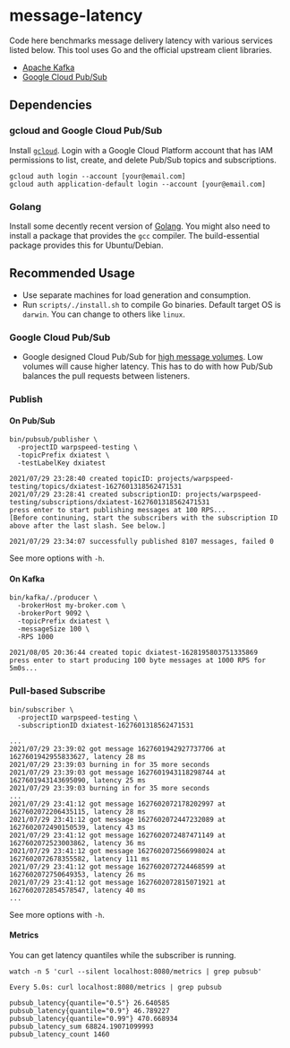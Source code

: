 # message-latency

Code here benchmarks message delivery latency with various services listed below.
This tool uses Go and the official upstream client libraries.

* [Apache Kafka][kafka]
* [Google Cloud Pub/Sub][pubsub]

## Dependencies

### gcloud and Google Cloud Pub/Sub

Install [`gcloud`][gcloud-install]. Login with a Google Cloud Platform account that has IAM permissions to list, create,
and delete Pub/Sub topics and subscriptions.

```
gcloud auth login --account [your@email.com]
gcloud auth application-default login --account [your@email.com]
```

### Golang

Install some decently recent version of [Golang][go-install]. You might also need to install a package that provides
the `gcc` compiler. The build-essential package provides this for Ubuntu/Debian.


## Recommended Usage

* Use separate machines for load generation and consumption.
* Run `scripts/./install.sh` to compile Go binaries. Default target OS is `darwin`. You can change to others like `linux`.

### Google Cloud Pub/Sub

* Google designed Cloud Pub/Sub for [high message volumes][pubsub-architecture]. Low volumes will cause higher latency.
This has to do with how Pub/Sub balances the pull requests between listeners.

### Publish

#### On Pub/Sub

```
bin/pubsub/publisher \
  -projectID warpspeed-testing \
  -topicPrefix dxiatest \
  -testLabelKey dxiatest

2021/07/29 23:28:40 created topicID: projects/warpspeed-testing/topics/dxiatest-1627601318562471531
2021/07/29 23:28:41 created subscriptionID: projects/warpspeed-testing/subscriptions/dxiatest-1627601318562471531
press enter to start publishing messages at 100 RPS...
[Before continuning, start the subscribers with the subscription ID above after the last slash. See below.]

2021/07/29 23:34:07 successfully published 8107 messages, failed 0
```

See more options with `-h`.

#### On Kafka

```
bin/kafka/./producer \
  -brokerHost my-broker.com \
  -brokerPort 9092 \
  -topicPrefix dxiatest \
  -messageSize 100 \
  -RPS 1000

2021/08/05 20:36:44 created topic dxiatest-1628195803751335869
press enter to start producing 100 byte messages at 1000 RPS for 5m0s...

```

### Pull-based Subscribe

```
bin/subscriber \
  -projectID warpspeed-testing \
  -subscriptionID dxiatest-1627601318562471531

...
2021/07/29 23:39:02 got message 1627601942927737706 at 1627601942955833627, latency 28 ms
2021/07/29 23:39:03 burning in for 35 more seconds
2021/07/29 23:39:03 got message 1627601943118298744 at 1627601943143695090, latency 25 ms
2021/07/29 23:39:03 burning in for 35 more seconds
...
2021/07/29 23:41:12 got message 1627602072178202997 at 1627602072206435115, latency 28 ms
2021/07/29 23:41:12 got message 1627602072447232089 at 1627602072490150539, latency 43 ms
2021/07/29 23:41:12 got message 1627602072487471149 at 1627602072523003862, latency 36 ms
2021/07/29 23:41:12 got message 1627602072566998024 at 1627602072678355582, latency 111 ms
2021/07/29 23:41:12 got message 1627602072724468599 at 1627602072750649353, latency 26 ms
2021/07/29 23:41:12 got message 1627602072815071921 at 1627602072854578547, latency 40 ms
...
```

See more options with `-h`.

#### Metrics

You can get latency quantiles while the subscriber is running.

```
watch -n 5 'curl --silent localhost:8080/metrics | grep pubsub'

Every 5.0s: curl localhost:8080/metrics | grep pubsub

pubsub_latency{quantile="0.5"} 26.640585
pubsub_latency{quantile="0.9"} 46.789227
pubsub_latency{quantile="0.99"} 470.668934
pubsub_latency_sum 68824.19071099993
pubsub_latency_count 1460
```

[kafka]: https://kafka.apache.org/
[pubsub]: https://cloud.google.com/pubsub/
[pubsub-architecture]: https://cloud.google.com/pubsub/architecture#basic_architecture
[gcloud-install]: https://cloud.google.com/sdk/docs/install
[go-install]: https://golang.org/doc/install
